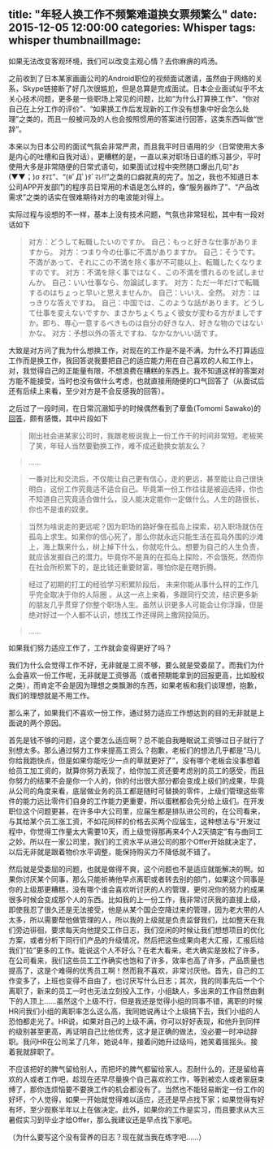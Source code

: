title: "年轻人换工作不频繁难道换女票频繁么"
date: 2015-12-05 12:00:00
categories: Whisper
tags: whisper
thumbnailImage: 
---

如果无法改变客观环境，我们可以改变主观心情？去你麻痹的鸡汤。

之前收到了日本某家画画公司的Android职位的视频面试邀请，虽然由于网络的关系，Skype链接断了好几次很尴尬，但是总算是完成面试。日本企业面试似乎不太关心技术问题，更多是一些职场上常见的问题，比如“为什么打算换工作”、“你对自己在上分工作的评价”、“如果换工作后发现新的工作没有想象中好会怎么处理”之类的，而且一般被问及的人也会按照惯用的答案进行回答，这类东西叫做“世辞”。

本来以为日本公司的面试气氛会非常严肃，而且我平时日语用的少（日常使用大多是内心的吐槽和自我对话），更糟糕的是，一直以来对职场日语的练习甚少，平时使用大多是非常随便的日常式语句，如果面试过程中突然随口爆出几句“お(▼▼；)σ ｵﾏｴ”、“(#ﾟДﾟ)ﾀﾞﾏﾚ!!”之类的口癖就真的完了。加之，我也不知道日本公司APP开发部门的程序员日常用的术语是怎么样的，像“服务器炸了”、“产品改需求”之类的话实在很难期待对方的电波能对得上。
<!-- more -->

实际过程与设想的不一样，基本上没有技术问题，气氛也非常轻松，其中有一段对话如下

> 对方：どうして転職したいのですか。
> 自己：もっと好きな仕事がありますから。
> 对方：つまり今の仕事に不満がありますか。
> 自己：そうです。不満があって、それにこの不満を除く事が不可能以上、転職したくなりますのです。
> 对方：不満を除く事ではなく、この不満を慣れるのを試しませんか。
> 自己：いい仕事なら、勿論試します。
> 对方：ただ一年だけで転職するのはちょっと早いと思えませんか。
> 自己：いいえ、全然。
> 对方：はっきりな答えですね。
> 自己：中国では、このような話があります。どうして仕事を変えないですか、まさかちょくちょく彼女が変わる方がましですか。即ち、専心一意するべきものは自分の好きな人、好きな物のではないかな。
> 对方：予想以外の答えですね、なかなかいい話です。

大致是对方问了我为什么想换工作，对现在的工作是不是不满，为什么不打算适应工作而是换工作，我回答说我要把自己的适应能力用在自己喜欢的人和工作上，对，我觉得自己的正能量有限，不想浪费在糟糕的东西上。我不知道这样的答案对方能不能接受，当时也没有做什么考虑，也就直接用随便的口气回答了（从面试后还有后续上来看，至少对方是不会反感我的回答）。

之后过了一段时间，在日常沉溺知乎的时候偶然看到了章鱼(Tomomi Sawako)的[回答](http://www.zhihu.com/question/37424061/answer/72013957)，颇有感慨，其中片段如下
> 刚出社会进某家公司时，我跟老板说我上一份工作干的时间非常短。老板笑了笑，年轻人当然要勤换工作，难不成还勤换女朋友么？

> ……

> 一番对比和交流后，不仅能让自己更有信心，走的更远，甚至能让自己很快明白，这份工作究竟适不适合自己。毕竟第一份工作往往是被迫选择，你也不知道自己究竟适合做什么，没人能决定能你一定做什么。人生的路很长，你也不是谁的奴隶。

> 当然为啥说走的更远呢？因为职场的路好像在孤岛上探索，初入职场就仿在孤岛上求生。如果你的信心死了，那么你就永远只能生活在孤岛外围的沙滩上，海上飘来什么，树上掉下什么，你就吃什么。想要为自己的人生负责，就应该发掘自己的潜力。毕竟你不是真的在孤岛上探险，不会饿死，然而你 在社会所积累下的，是比钱还重要财富，哪怕你是在瞎折腾。

> 经过了初期的打工的经验学习积累阶段后， 未来你能从事什么样的工作几乎完全取决于你的人际圈 。从这一点上来看，多跟同行交流，结识更多新的朋友几乎贯穿了你整个职场人生。虽然认识更多人可能会让你浮躁，但是绝对好过一个人都不认识，想找工作还得网上撒网投简历。

> ……

如果我们努力适应工作了，工作就会变得更好了吗？

我们为什么会觉得工作不好，无非就是工资不够，要么就是受委屈了。而我们为什么会喜欢一份工作呢，无非就是工资够高（或者预期能拿到的回报更高，比如股权之类），而肯定不会是因为理想之类飘渺的东西，如果老板和我们谈理想，抱歉，我们的理想就是不用工作。

那么来了，如果我们不喜欢一份工作，通过努力适应工作想达到的目的无非就是上面说的两个原因。

首先是钱不够的问题，这个要怎么适应啊？总不能自我睡眠说工资够过日子就行了别想太多。那么通过努力工作来提高工资么？抱歉，老板们的想法几乎都是“马儿你给我跑快点，但是如果你能吃少一点的草就更好了”，没有哪个老板会没事想着给员工加工资的，就算你努力表现了，给你加工资还要考虑别的员工的感受，而且你努力的结果不会是你一个人的，你的付出很大部分都会变成上级们的成果，毕竟从公司的角度来看，底层做业务的员工都是随时可替换的零件，上级们管理这些零件的能力远比零件们自身的工作能力更重要，所以蛋糕都会先分给上级们。在开发职位这个问题更甚，在许多中大公司里，应届生都是排队进公司的，在公司看来，与其给某个员工涨工资，不如花同样的价格去买两个应届生，这种想法与“开发过程中，你觉得工作量太大需要10天，而上级觉得那再来4个人2天搞定”有与曲同工之妙。所以在一家公司里，我们的工资水平从进公司的那个Offer开始就决定了，以后无非就是跟着物价水平调整，能保持购买力不降低就不错了。

然后就是受委屈的问题，也就是做得不爽，这个问题也不是适应就能解决的啊。如果你讨厌某个同事，那么只能祈祷他早点离职或者转去别的部门，如果这个同事是你的上级那更糟糕，没有哪个谁会喜欢听讨厌的人的管理，更何况你的努力的成果很多时候会变成那个人的东西。比如我的上一份工作，我非常讨厌我的直接上级，即使我忍了很久还是无法接受，他是从某个国企空降过来的管理，因为老大带的人太多，所以需要帮他做管理的人，所以我的上级就是负责监督我们，比如整天在我们旁边徘徊，要求每天向他提交工作日志，我们空闲的时候让我们想想项目的优化方案，或者分析下同行们产品的升级情况，然后把这些成果向老大汇报，汇报后给我们“拉”更多的工作。能说这个人不好么？在老大看来，老大确实是放松了许多，在公司看来，我们这些员工工作确实也饱和了许多，效率也高了许多，产品质量也提高了，这是个难得的优秀员工啊！然而我不喜欢，非常讨厌他。首先，自己的工作变多了，上班也变得不自由了，也讨厌写什么日志；其次，我的同事先后一个个离职了，新来的员工一时也无法立刻投入工作，小组缺人，多出来的工作自然由剩下的人顶上……虽然这个上级不行，但是我还是觉得小组的同事不错，离职的时候HR问我们小组的离职率怎么这么高，我同她说再让个上级搞下去，我们小组的人恐怕都走光了。HR说，如果对自己的上级不满，你可以好好表现，和他升到同样的级别甚至更高，再证明自己比他优秀，这才是正确的做法，没必要一时冲动辞职。我问HR在公司呆了几年，她说4年，接着问她升过级吗，她笑着摇摇头。接着我就辞职了。

不应该把好的脾气留给别人，而把坏的脾气都留给家人。忍耐什么的，还是留给喜欢的人或者工作吧，趁现在还早尽量换个自己喜欢的工作，等到被恋人或者家庭束缚了，那你连烦恼要不要换工作的机会都没有了。当然也不能轻易断定一份工作的好坏，个人觉得，如果一开始就觉得难以适应，还还是早点找下家；如果觉得有好有坏，至少观察半年以上在做决定。此外，如果你的工作是实习，而且要求从大三暑假实习到毕业才给Offer，那么我建议还是早点找下家吧。

（为什么要写这个没有营养的日志？现在就当我在练字吧……）